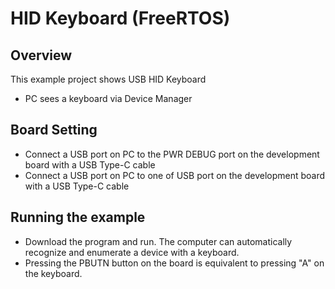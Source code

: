 # HID Keyboard (FreeRTOS)

## Overview

This  example project shows USB HID Keyboard

- PC sees a keyboard via Device Manager

## Board Setting

- Connect a USB port on PC to the PWR DEBUG port on the development board with a USB Type-C cable
- Connect a USB port on PC to one of USB port on the development board with a USB Type-C cable

## Running the example

- Download the program and run. The computer can automatically recognize and enumerate a device with a keyboard.
- Pressing the PBUTN button on the board is equivalent to pressing "A" on the keyboard.
